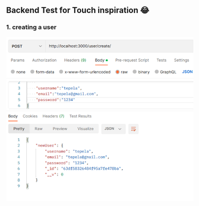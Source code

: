 ## Backend Test for Touch inspiration :joy:

### 1. creating a user

![alt text](images/createUser.png)